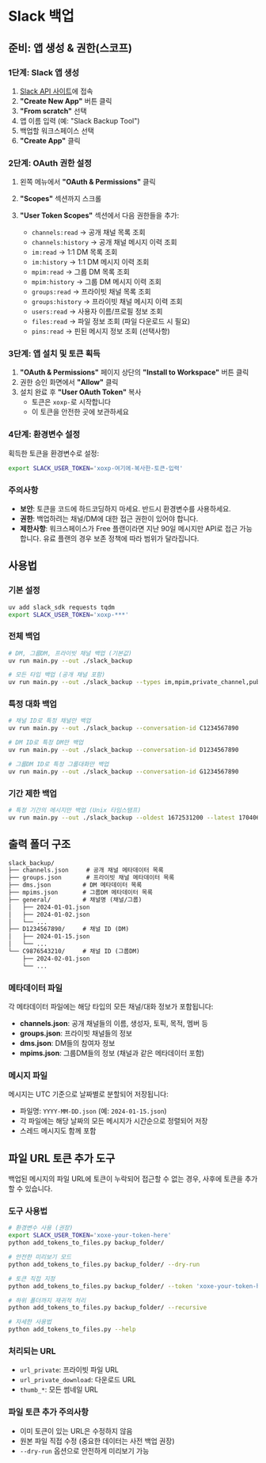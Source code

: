 # Slack 백업

## 준비: 앱 생성 & 권한(스코프)

### 1단계: Slack 앱 생성

1. [Slack API 사이트](https://api.slack.com/apps)에 접속
2. **"Create New App"** 버튼 클릭
3. **"From scratch"** 선택
4. 앱 이름 입력 (예: "Slack Backup Tool")
5. 백업할 워크스페이스 선택
6. **"Create App"** 클릭

### 2단계: OAuth 권한 설정

1. 왼쪽 메뉴에서 **"OAuth & Permissions"** 클릭
2. **"Scopes"** 섹션까지 스크롤
3. **"User Token Scopes"** 섹션에서 다음 권한들을 추가:

    - `channels:read` → 공개 채널 목록 조회
    - `channels:history` → 공개 채널 메시지 이력 조회
    - `im:read` → 1:1 DM 목록 조회
    - `im:history` → 1:1 DM 메시지 이력 조회
    - `mpim:read` → 그룹 DM 목록 조회
    - `mpim:history` → 그룹 DM 메시지 이력 조회
    - `groups:read` → 프라이빗 채널 목록 조회
    - `groups:history` → 프라이빗 채널 메시지 이력 조회
    - `users:read` → 사용자 이름/프로필 정보 조회
    - `files:read` → 파일 정보 조회 (파일 다운로드 시 필요)
    - `pins:read` → 핀된 메시지 정보 조회 (선택사항)

### 3단계: 앱 설치 및 토큰 획득

1. **"OAuth & Permissions"** 페이지 상단의 **"Install to Workspace"** 버튼 클릭
2. 권한 승인 화면에서 **"Allow"** 클릭
3. 설치 완료 후 **"User OAuth Token"** 복사
   - 토큰은 `xoxp-`로 시작합니다
   - 이 토큰을 안전한 곳에 보관하세요

### 4단계: 환경변수 설정

획득한 토큰을 환경변수로 설정:

```bash
export SLACK_USER_TOKEN='xoxp-여기에-복사한-토큰-입력'
```

### 주의사항

- **보안**: 토큰을 코드에 하드코딩하지 마세요. 반드시 환경변수를 사용하세요.
- **권한**: 백업하려는 채널/DM에 대한 접근 권한이 있어야 합니다.
- **제한사항**: 워크스페이스가 Free 플랜이라면 지난 90일 메시지만 API로 접근 가능합니다. 유료 플랜의 경우 보존 정책에 따라 범위가 달라집니다.

## 사용법

### 기본 설정

```bash
uv add slack_sdk requests tqdm
export SLACK_USER_TOKEN='xoxp-***'
```

### 전체 백업

```bash
# DM, 그룹DM, 프라이빗 채널 백업 (기본값)
uv run main.py --out ./slack_backup

# 모든 타입 백업 (공개 채널 포함)
uv run main.py --out ./slack_backup --types im,mpim,private_channel,public_channel
```

### 특정 대화 백업

```bash
# 채널 ID로 특정 채널만 백업
uv run main.py --out ./slack_backup --conversation-id C1234567890

# DM ID로 특정 DM만 백업
uv run main.py --out ./slack_backup --conversation-id D1234567890

# 그룹DM ID로 특정 그룹대화만 백업
uv run main.py --out ./slack_backup --conversation-id G1234567890
```

### 기간 제한 백업

```bash
# 특정 기간의 메시지만 백업 (Unix 타임스탬프)
uv run main.py --out ./slack_backup --oldest 1672531200 --latest 1704067200
```

## 출력 폴더 구조

```md
slack_backup/
├── channels.json     # 공개 채널 메타데이터 목록
├── groups.json       # 프라이빗 채널 메타데이터 목록
├── dms.json         # DM 메타데이터 목록
├── mpims.json       # 그룹DM 메타데이터 목록
├── general/         # 채널명 (채널/그룹)
│   ├── 2024-01-01.json
│   ├── 2024-01-02.json
│   └── ...
├── D1234567890/     # 채널 ID (DM)
│   ├── 2024-01-15.json
│   └── ...
└── C9876543210/     # 채널 ID (그룹DM)
    ├── 2024-02-01.json
    └── ...
```

### 메타데이터 파일

각 메타데이터 파일에는 해당 타입의 모든 채널/대화 정보가 포함됩니다:

- **channels.json**: 공개 채널들의 이름, 생성자, 토픽, 목적, 멤버 등
- **groups.json**: 프라이빗 채널들의 정보
- **dms.json**: DM들의 참여자 정보
- **mpims.json**: 그룹DM들의 정보 (채널과 같은 메타데이터 포함)

### 메시지 파일

메시지는 UTC 기준으로 날짜별로 분할되어 저장됩니다:

- 파일명: `YYYY-MM-DD.json` (예: `2024-01-15.json`)
- 각 파일에는 해당 날짜의 모든 메시지가 시간순으로 정렬되어 저장
- 스레드 메시지도 함께 포함

## 파일 URL 토큰 추가 도구

백업된 메시지의 파일 URL에 토큰이 누락되어 접근할 수 없는 경우, 사후에 토큰을 추가할 수 있습니다.

### 도구 사용법

```bash
# 환경변수 사용 (권장)
export SLACK_USER_TOKEN='xoxe-your-token-here'
python add_tokens_to_files.py backup_folder/

# 안전한 미리보기 모드
python add_tokens_to_files.py backup_folder/ --dry-run

# 토큰 직접 지정
python add_tokens_to_files.py backup_folder/ --token 'xoxe-your-token-here'

# 하위 폴더까지 재귀적 처리
python add_tokens_to_files.py backup_folder/ --recursive

# 자세한 사용법
python add_tokens_to_files.py --help
```

### 처리되는 URL

- `url_private`: 프라이빗 파일 URL
- `url_private_download`: 다운로드 URL
- `thumb_*`: 모든 썸네일 URL

### 파일 토큰 추가 주의사항

- 이미 토큰이 있는 URL은 수정하지 않음
- 원본 파일 직접 수정 (중요한 데이터는 사전 백업 권장)
- `--dry-run` 옵션으로 안전하게 미리보기 가능
